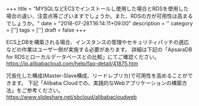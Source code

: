 +++
title = "MYSQLなどECSでインストールし使用した場合とRDSを使用した場合の違い、注意点等ございますでしょうか。また、RDSの方が可用性は高まるでしょうか。"
date = "2018-07-28T16:14:11+09:00"
description = ''
category = ['']
tags = ['']
draft = false
+++

ECS上DBを構築される場合、インスタンスの管理やセキュリティパッチの適応などの作業はユーザー側が実施する必要があります。
詳細は下記の「ApsaraDB for RDSとローカルデータベースとの比較」にてご確認ください。
https://jp.alibabacloud.com/help/faq-detail/41875.htm


冗長化した構成(Master-Slave構成、リードレプリカ)で可用性を高めることができます。
下記「Alibaba Cloudでの、実践的なWebアプリケーションの構築方法」をご参考ください。
https://www.slideshare.net/sbcloud/alibabacloudweb
